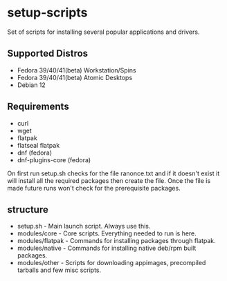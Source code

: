 # setup-scripts
Set of scripts for installing several popular applications and drivers.

## Supported Distros
* Fedora 39/40/41(beta) Workstation/Spins
* Fedora 39/40/41(beta) Atomic Desktops
* Debian 12

## Requirements
* curl
* wget
* flatpak
* flatseal flatpak
* dnf   (fedora)
* dnf-plugins-core (fedora)

On first run setup.sh checks for the file ranonce.txt and if it doesn't exist it will install all the required packages
then create the file. Once the file is made future runs won't check for the prerequisite packages.

structure
-------------
* setup.sh            -       Main launch script. Always use this.
* modules/core        -       Core scripts. Everything needed to run is here.
* modules/flatpak     -       Commands for installing packages through flatpak.
* modules/native      -       Commands for installing native deb/rpm built packages.
* modules/other       -       Scripts for downloading appimages, precompiled tarballs and few misc scripts.
